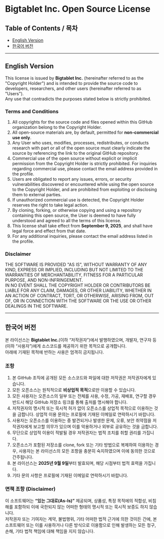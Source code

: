 # Bigtablet Inc. Open Source License

## Table of Contents / 목차
- [English Version](#english-version)
- [한국어 버전](#한국어-버전)

---

## English Version

This license is issued by **Bigtablet Inc.** (hereinafter referred to as the "Copyright Holder") and is intended to provide the source code to developers, researchers, and other users (hereinafter referred to as "Users").  
Any use that contradicts the purposes stated below is strictly prohibited.

### Terms and Conditions

1. All copyrights for the source code and files opened within this GitHub organization belong to the Copyright Holder.  
2. All open-source materials are, by default, permitted for **non-commercial use only**.  
3. Any User who uses, modifies, processes, redistributes, or conducts research with part or all of the open source must clearly indicate the source by referencing the link to the original GitHub repository.  
4. Commercial use of the open source without explicit or implicit permission from the Copyright Holder is strictly prohibited. For inquiries regarding commercial use, please contact the email address provided in the profile.  
5. Users are obligated to report any issues, errors, or security vulnerabilities discovered or encountered while using the open source to the Copyright Holder, and are prohibited from exploiting or disclosing them to external parties. 
6. If unauthorized commercial use is detected, the Copyright Holder reserves the right to take legal action.  
7. By cloning, forking, or otherwise copying and using a repository containing this open source, the User is deemed to have fully understood and agreed to all the terms of this license.  
8. This license shall take effect from **September 9, 2025**, and shall have legal force and effect from that date.  
9. For any additional inquiries, please contact the email address listed in the profile.  

### Disclaimer

THE SOFTWARE IS PROVIDED "AS IS", WITHOUT WARRANTY OF ANY KIND, EXPRESS OR IMPLIED, INCLUDING BUT NOT LIMITED TO THE WARRANTIES OF MERCHANTABILITY, FITNESS FOR A PARTICULAR PURPOSE, AND NON-INFRINGEMENT.  
IN NO EVENT SHALL THE COPYRIGHT HOLDER OR CONTRIBUTORS BE LIABLE FOR ANY CLAIM, DAMAGES, OR OTHER LIABILITY, WHETHER IN AN ACTION OF CONTRACT, TORT, OR OTHERWISE, ARISING FROM, OUT OF, OR IN CONNECTION WITH THE SOFTWARE OR THE USE OR OTHER DEALINGS IN THE SOFTWARE.

---

## 한국어 버전

본 라이선스는 **Bigtablet Inc.**(이하 “저작권자”)에서 발행하였으며, 개발자, 연구자 등 (이하 “사용자”)에게 소스코드를 제공하기 위한 목적으로 공개합니다.  
아래에 기재된 목적에 반하는 사용은 엄격히 금지됩니다.

### 조항

1. 본 GitHub 조직에 공개된 모든 소스코드와 파일에 대한 저작권은 저작권자에게 있습니다.  
2. 모든 오픈소스는 원칙적으로 **비상업적 목적**으로만 이용할 수 있습니다.  
3. 모든 사용자는 오픈소스의 일부 또는 전체를 사용, 수정, 가공, 재배포, 연구할 경우 반드시 해당 GitHub 저장소 링크를 통해 출처를 명시해야 합니다.  
4. 저작권자의 명시적 또는 묵시적 허가 없이 오픈소스를 상업적 목적으로 이용하는 것을 금합니다. 상업적 이용 문의는 프로필에 기재된 이메일로 연락하시기 바랍니다.  
5. 사용자는 오픈소스를 이용하는 중 발견되거나 발생한 문제, 오류, 보안 취약점을 저작권자에게 보고할 의무가 있으며 이를 악용하거나 외부로 공유하는 것을 금합니다.  
6. 무단으로 상업적 이용이 적발될 경우 저작권자는 법적 조치를 취할 권리를 가집니다.  
7. 오픈소스가 포함된 저장소를 clone, fork 또는 기타 방법으로 복제하여 이용하는 경우, 사용자는 본 라이선스의 모든 조항을 충분히 숙지하였으며 이에 동의한 것으로 간주됩니다.  
8. 본 라이선스는 **2025년 9월 9일**부터 발효되며, 해당 시점부터 법적 효력을 가집니다.  
9. 기타 문의 사항은 프로필에 기재된 이메일로 연락하시기 바랍니다.  

### 면책 조항 (Disclaimer)

이 소프트웨어는 **“있는 그대로(As-Is)”** 제공되며, 상품성, 특정 목적에의 적합성, 비침해를 포함하되 이에 국한되지 않는 어떠한 형태의 명시적 또는 묵시적 보증도 하지 않습니다.  
저작권자 또는 기여자는 계약, 불법행위, 기타 어떠한 법적 근거에 의한 것이든 간에, 본 소프트웨어 또는 이를 사용하거나 다른 방식으로 이용함으로 인해 발생하는 모든 청구, 손해, 기타 법적 책임에 대해 책임을 지지 않습니다.
